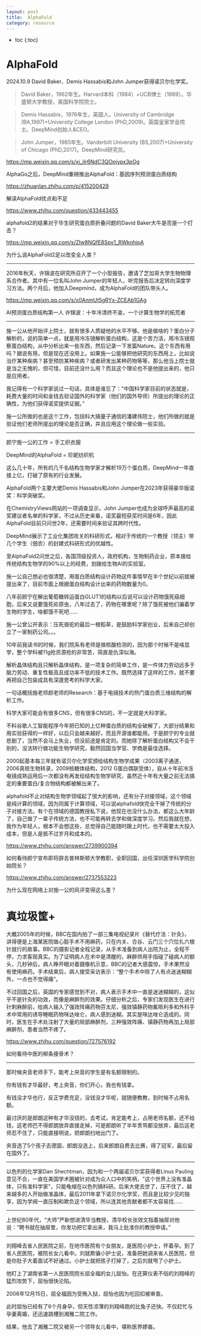 ```yaml
---
layout: post
title:  AlphaFold
category: resource 
---
```


* toc
{:toc}

# AlphaFold

2024.10.9 David Baker、Demis Hassabis和John Jumper获得诺贝尔化学奖。

>David Baker，1962年生。Harvard本科（1984）+UCB博士（1989）。华盛顿大学教授，美国科学院院士。

>Demis Hassabis，1976年生，英国人。University of Cambridge (BA,1997)+University College London (PhD,2009)。英国皇家学会院士。DeepMind创始人&CEO。

>John Jumper，1985年生。Vanderbilt University (BS,2007)+University of Chicago (PhD,2017)。DeepMind研究员。

https://mp.weixin.qq.com/s/xi_iIr6NdC3QOpjypx3pGg

AlphaGo之后，DeepMind重磅推出AlphaFold：基因序列预测蛋白质结构

https://zhuanlan.zhihu.com/p/415200429

解读AlphaFold优点和不足

https://www.zhihu.com/question/433443455

alphafold2的结果对于毕生研究蛋白质折叠问题的David Baker大牛是否是一个打击？

https://mp.weixin.qq.com/s/ZIw8NQfE8Spv1_RWknhipA

为什么说AlphaFold2足以改变全人类？

---

2016年秋天，许锦波在研究所召开了一个小型报告，邀请了芝加哥大学生物物理系合作者。其中有一位名叫John Jumper的年轻人，听完报告后决定转向深度学习方法。两个月后，他加入Deepmind，成为AlphaFold的团队带头人。

https://mp.weixin.qq.com/s/x0AnmUt5gRYx-ZCEAb1GAg

AI预测蛋白质结构第一人 许锦波：十年冷清终不渝，一个计算生物学的拓荒者

---

施一公从他开始评上院士，就有很多人质疑他的水平不够。他是做啥的？蛋白分子解析的，说的简单一点，就是用冷冻镜解析蛋白结构，这是个苦力活，用冷冻镜观察蛋白结构，从中分析出来一些东西，然后记录一下发篇Nature。这个东西有用吗？据说有用，但是现在还没用上。如果施一公能够把他研究的东西用上，比如说治疗某种疾病？甚至预防某种疾病？或者研发出某种药物等等，那么他当上院士就是当之无愧的，但可惜，目前还没什么用？而且这个理论也不是他提出来的，他只是应用者。

我记得有一个科学家说过一句话，具体是谁忘了：“中国科学家目前的状态就是，耗费大量的时间和金钱去验证国外的科学家（他们的国外导师）所提出的理论的正确性，为他们获得诺奖提供证据。”

施一公所做的也是这个工作，包括科大搞量子通信的潘建伟院士，他们所做的就是验证他们老师所提出的理论是否正确，并且应用这个理论做一些实验。

---

颜宁施一公的工作 = 手工织衣服

DeepMind的AlphaFold = 珍妮纺织机

这么几十年，所有的几千名结构生物学家才解析19万个蛋白质，DeepMind一年直接上亿，打破了原有的行业发展。

AlphaFold两个主要大佬Demis Hassabis和John Jumper在2023年获得豪华版诺奖：科学突破奖。

在ChemistryViews网站的一项调查显示，John Jumper也成为全球呼声最高的诺奖建议者名单的科学家，不过从历史来看，诺奖最短获奖时间是6年，因此AlphaFold目前只问世2年，还需要时间来验证其跨时代性。

DeepMind展示了工业化集团攻关的科研形式，相对于传统的一个教授（领主）带几个学生（佃农）的封建式科研形式的优越性。

至AlphaFold2问世之后，各国顶级投资人，政府机构，生物制药企业，原本拨给传统结构生物学的90%以上的经费，划拨给生物AI的实验室。

施一公自己想必也很清楚，用蛋白质结构设计药物这件事情早在半个世纪以前就被提出来了，目前市面上根据蛋白结构设计出来的药物数量为0。

八年前颜宁在解出葡萄糖转运蛋白GLUT1的结构以后说可以设计药物饿死癌细胞，后来又说要饿死疟原虫，八年过去了，药物在哪里呢？除了饿死被他们骗着学生物的学生，啥都饿不死吧……

施一公曾公开表示：压死骆驼的最后一根稻草，是鼓励科学家创业，后来自己却创立了一家制药公司。。。

10年前我读书的时候，我们院系有老师是做核酸检测的，因为那个时候不是啥显学，整个学科被11g抢资源抢的非常苦，简直是仇深似海。

解析晶体结构且只解析晶体结构，是一项复杂的简单工作，是一件体力劳动远多于脑力劳动、重复性极高且成功率不低的技术工作。既然选择了这样的工作，就不要再把自己包装成具有深邃思考的科学大家。

一句话概括施老师颜老师的Research：基于电镜技术的热门蛋白质三维结构的解析工作。

科学大家可能会有很多CNS，但有很多CNS的，不一定就是大科学家。

不料谷歌人工智能程序今年把已知的上亿种蛋白质的结构全破解了，大部分结果和用实验获得的一样好，以后只会越来越好，而且开源谁都能用。于是颜宁的专业就悲剧了，当然不会马上失业，但没前途是肯定的。而她除了解析蛋白结构又不会干别的，没法转行做功能生物学研究，毅然回国当学官、学商是最佳选择。

2000起基本每三年就有诺贝尔化学奖颁给结构生物学成果（2003离子通道，2006真核生物转录，2009核糖体结构，2012 G蛋白偶联受体），自从十年前冷冻电镜成熟运用后一次都没有再发给结构生物学研究，虽然近十年有大量之前无法搞定的重要蛋白/复合物结构都被解出来了。

alphafold不止对结构生物学领域起了很大的影响，还有分子对接领域，这个领域是纯计算的领域，因为同属于计算领域，可以说alphafold快完全干掉了传统的分子对接方法。有个在领域的德国教授私下说，他现在也没什么办法，都这么大年龄了，自己做了一辈子传统方法，也不可能再转去学和做深度学习。然后我就在想，我作为年轻人，根本不会想这些，总觉得自己能随时跟上时代，也不需要太大投入成本，但是人是抵不过岁月和成本的。

https://www.zhihu.com/answer/2739900394

如何看待颜宁宣布即将辞去普林斯顿大学教职，全职回国，出任深圳医学科学院创始院长？

https://www.zhihu.com/answer/2737553223

为什么现在网络上对施一公的风评变得这么差？

# 真垃圾筐+

大概2005年的时候，BBC在国内拍了一部三集电视纪录片《替代疗法：针灸》，讲得便是上海某医院做心脏手术不用麻药，只在内关、合谷、云门三个穴位扎六根针就行的故事。BBC的摄影记者全程记录，从手术准备到病人出院为止，全程不停，力求客观真实。为了证明病人在术中是清醒的，麻醉师用手指碰了碰病人的额头，几秒钟后，病人睁开眼对着摄像机示意，BBC的记者大感震惊，手术果然没有使用麻药。手术结束后，病人接受采访表示：“整个手术中除了人有点迷迷糊糊外，一点也不觉得痛”。

不过回国之后，英国的专家感觉到不对，病人表示手术中一直是迷迷糊糊的，这似乎不是针灸的功效，而像是麻醉剂的效果。仔细分析之后，专家们发现医生在进行针刺麻醉前，给病人输入了强效阵痛药物芬太尼，强效镇静药物氟哌利多和外科手术中常用的诱导睡眠药物咪达唑仑，病人感到迷糊，其实是咪达唑仑造成的。同时，医生在手术处注射了大量的局部麻醉剂，三种强效阵痛、镇静药物再加上局部麻醉剂，患者当然不疼了。

https://www.zhihu.com/question/727576192

如何看待中医的柳条接骨术？

---

那时候央音老师手下，能考上央音的学生是有名额限制的。

你有钱有才华最好，考上央音，你们开心，我也有钱拿。

有钱没才华也行，反正学费充足，没钱没才华呢，就随便教教，到时候不占用名额。

最讨厌的是郎朗这种有才华没钱的，去考试，肯定能考上，占用老师名额，还不给钱，这老师巴不得郎朗放弃直接走掉，可是郎朗听了半年责骂都没放弃，最后这老师忍不住了，只能直接明说，把郎朗扫地出门了。

央音选了5个孩子去德国，郎朗没选上，后来郎朗自费去比赛，得了冠军，最后留在国外了。

---

以色列的化学家Dan Shechtman，因为和一个两届诺贝尔奖获得者Linus Pauling意见不合，一直在美国学术圈被针对成为众人口中的笑柄，"这个世界上没有准晶体，只有准科学家"，只能龟缩在以色列搞科研。后来大佬去世了，压不住了，越来越多的人开始做准晶体，最后2011年拿下诺贝尔化学奖，而且是比较少见的独享，因为学阀一直压制和欺负这个领域，所以连其他贡献者都不太容易找......

---

上世纪80年代，“大师”严新想进清华当教授，清华校长张效文指着抽屉对他说：“聘书就在抽屉里，你发功把它拿出来，我马上批准你的教授申请。”

---

刘翔峰去省人民医院之前，在地市医院有个女朋友，是医院小护士，怀着孕。到了省人民医院，被院长女儿看中。刘就欺骗小护士说，准备把她调来省人民医院，但是你肚子大着面试不好通过。小护士就把孩子打掉了，之后刘就甩了小护士。

他盯上了湖南省第一人民医院院长屈全福的女儿屈怡。在还算仪表不俗的刘翔峰的猛烈攻势下，屈怡很快沦陷。

2006年12月15日，屈全福因为受贿入狱，屈怡也因为吃回扣被审查。

此时屈怡已经有了6个月身孕，但天性凉薄的刘翔峰跑的比兔子还快。不仅赶忙与孕妻离婚，还迅速跳槽到湘雅二院工作。

结果，他去了湘雅二院又被另一个领导女儿看中，堪称医界嫪毐。
